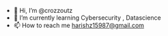 - 👋 Hi, I’m @crozzoutz
- 🌱 I’m currently learning Cybersecurity , Datascience
- 📫 How to reach me harishz15987@gmail.com

<!---
crozzoutz/crozzoutz is a ✨ special ✨ repository because its `README.md` (this file) appears on your GitHub profile.
You can click the Preview link to take a look at your changes.
--->

